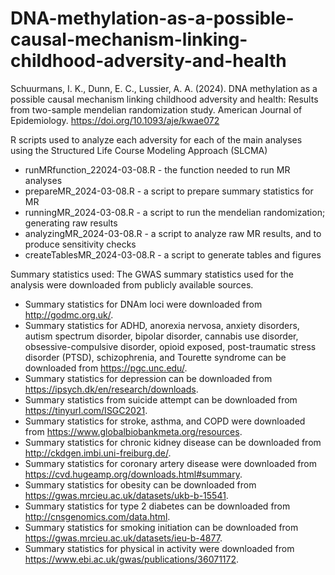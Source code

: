 # DNA-methylation-as-a-possible-causal-mechanism-linking-childhood-adversity-and-health
Schuurmans, I. K., Dunn, E. C., Lussier, A. A. (2024). DNA methylation as a possible causal mechanism linking childhood adversity and health: Results from two-sample mendelian randomization study. American Journal of Epidemiology. https://doi.org/10.1093/aje/kwae072

R scripts used to analyze each adversity for each of the main analyses using the Structured Life Course Modeling Approach (SLCMA)
* runMRfunction_22024-03-08.R - the function needed to run MR analyses
* prepareMR_2024-03-08.R - a script to prepare summary statistics for MR
* runningMR_2024-03-08.R - a script to run the mendelian randomization; generating raw results
* analyzingMR_2024-03-08.R - a script to analyze raw MR results, and to produce sensitivity checks
* createTablesMR_2024-03-08.R - a script to generate tables and figures

Summary statistics used: The GWAS summary statistics used for the analysis were downloaded from publicly available sources. 
- Summary statistics for DNAm loci were downloaded from http://godmc.org.uk/. 
- Summary statistics for ADHD, anorexia nervosa, anxiety disorders, autism spectrum disorder, bipolar disorder, cannabis use disorder, obsessive-compulsive disorder, opioid exposed, post-traumatic stress disorder (PTSD), schizophrenia, and Tourette syndrome can be downloaded from https://pgc.unc.edu/. 
- Summary statistics for depression can be downloaded from https://ipsych.dk/en/research/downloads. 
- Summary statistics from suicide attempt can be downloaded from https://tinyurl.com/ISGC2021. 
- Summary statistics for stroke, asthma, and COPD were downloaded from https://www.globalbiobankmeta.org/resources. 
- Summary statistics for chronic kidney disease can be downloaded from http://ckdgen.imbi.uni-freiburg.de/. 
- Summary statistics for coronary artery disease were downloaded from https://cvd.hugeamp.org/downloads.html#summary. 
- Summary statistics for obesity can be downloaded from https://gwas.mrcieu.ac.uk/datasets/ukb-b-15541. 
- Summary statistics for type 2 diabetes can be downloaded from http://cnsgenomics.com/data.html. 
- Summary statistics for smoking initiation can be downloaded from https://gwas.mrcieu.ac.uk/datasets/ieu-b-4877. 
- Summary statistics for physical in activity were downloaded from https://www.ebi.ac.uk/gwas/publications/36071172. 

